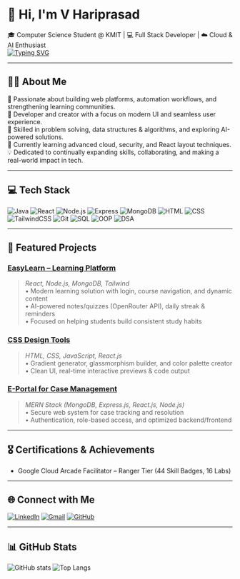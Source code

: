# 👋 Hi, I'm V Hariprasad

🎓 Computer Science Student @ KMIT | 💻 Full Stack Developer | ☁️ Cloud & AI Enthusiast  
[![Typing SVG](https://readme-typing-svg.demolab.com?font=Fira+Code&size=22&pause=1000&color=F70000&center=true&vCenter=true&width=500&lines=V+Hariprasad)](https://readme-typing-svg.demolab.com/)


---

## 👨‍💻 About Me

🌟 Passionate about building web platforms, automation workflows, and strengthening learning communities.  
🚀 Developer and creator with a focus on modern UI and seamless user experience.  
🧩 Skilled in problem solving, data structures & algorithms, and exploring AI-powered solutions.  
🌱 Currently learning advanced cloud, security, and React layout techniques.  
💡 Dedicated to continually expanding skills, collaborating, and making a real-world impact in tech.

---

## 💻 Tech Stack

![Java](https://img.shields.io/badge/Java-007396?style=for-the-badge&logo=java&logoColor=white)
![React](https://img.shields.io/badge/React-20232A?style=for-the-badge&logo=react&logoColor=61DAFB)
![Node.js](https://img.shields.io/badge/Node.js-339933?style=for-the-badge&logo=node.js&logoColor=white)
![Express](https://img.shields.io/badge/Express.js-000?style=for-the-badge&logo=express&logoColor=white)
![MongoDB](https://img.shields.io/badge/MongoDB-4EA94B?style=for-the-badge&logo=mongodb&logoColor=white)
![HTML](https://img.shields.io/badge/HTML5-e34c26?style=for-the-badge&logo=html5&logoColor=white)
![CSS](https://img.shields.io/badge/CSS-1572B6?style=for-the-badge&logo=css3&logoColor=white)
![TailwindCSS](https://img.shields.io/badge/Tailwind_CSS-38B2AC?style=for-the-badge&logo=tailwind-css&logoColor=white)
![Git](https://img.shields.io/badge/Git-F05033?style=for-the-badge&logo=git&logoColor=white)
![SQL](https://img.shields.io/badge/SQL-CC2927?style=for-the-badge&logo=mysql&logoColor=white)
![OOP](https://img.shields.io/badge/OOP-6320EE?style=for-the-badge)
![DSA](https://img.shields.io/badge/DSA-009688?style=for-the-badge)

---

## 🚀 Featured Projects

### [EasyLearn – Learning Platform](#)
> *React, Node.js, MongoDB, Tailwind*  
• Modern learning solution with login, course navigation, and dynamic content  
• AI-powered notes/quizzes (OpenRouter API), daily streak & reminders  
• Focused on helping students build consistent study habits

### [CSS Design Tools](#)
> *HTML, CSS, JavaScript, React.js*  
• Gradient generator, glassmorphism builder, and color palette creator  
• Clean UI, real-time interactive previews & code output

### [E-Portal for Case Management](#)
> *MERN Stack (MongoDB, Express.js, React.js, Node.js)*  
• Secure web system for case tracking and resolution  
• Authentication, role-based access, and optimized backend/frontend

---

## 🎖️ Certifications & Achievements

- Google Cloud Arcade Facilitator – Ranger Tier (44 Skill Badges, 16 Labs)

---

## 🌐 Connect with Me

[![LinkedIn](https://img.shields.io/badge/LinkedIn-blue?logo=linkedin&style=for-the-badge)](https://linkedin.com/in/voruganti-hari-prasad-0b6164210)
[![Gmail](https://img.shields.io/badge/Email-red?logo=gmail&style=for-the-badge)](mailto:vorugantihariprasad97@gmail.com)
[![GitHub](https://img.shields.io/badge/GitHub-181717?logo=github&style=for-the-badge)](https://github.com/Hariabc)

---

## 📊 GitHub Stats

![GitHub stats](https://github-readme-stats.vercel.app/api?username=Hariabc&show_icons=true&theme=codeSTACKr)
![Top Langs](https://github-readme-stats.vercel.app/api/top-langs/?username=Hariabc&layout=compact&theme=codeSTACKr)

